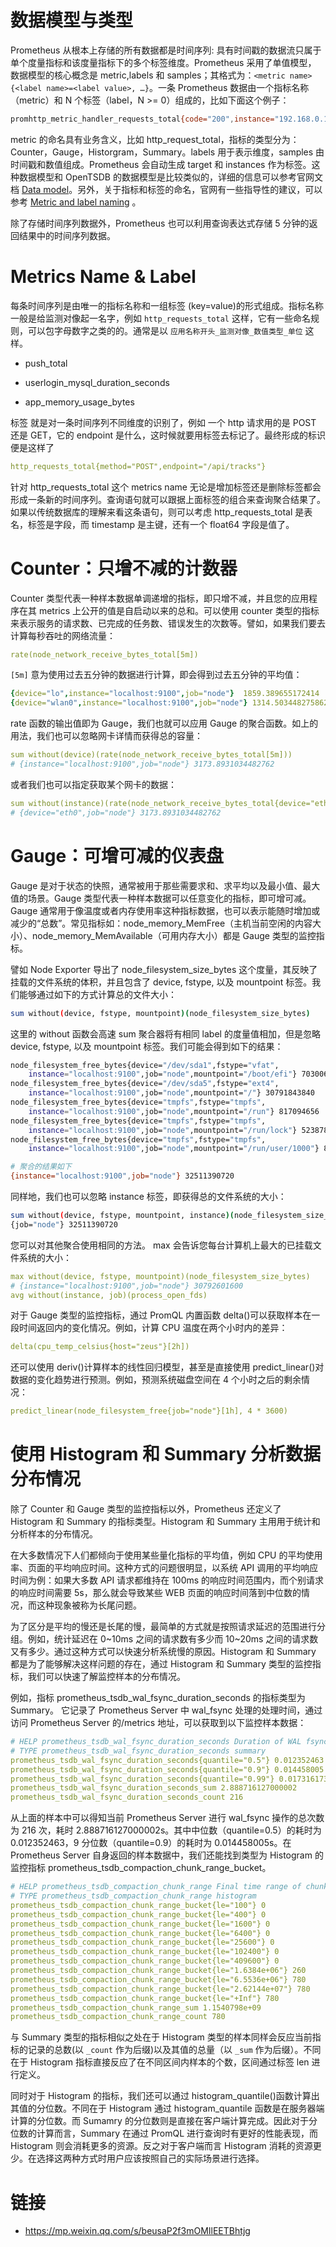 # 数据模型与类型

Prometheus 从根本上存储的所有数据都是时间序列: 具有时间戳的数据流只属于单个度量指标和该度量指标下的多个标签维度。Prometheus 采用了单值模型， 数据模型的核心概念是 metric,labels 和 samples；其格式为：`<metric name>{<label name>=<label value>, …}`。一条 Prometheus 数据由一个指标名称（metric）和 N 个标签（label，N >= 0）组成的，比如下面这个例子：

```sh
promhttp_metric_handler_requests_total{code="200",instance="192.168.0.107:9090",job="prometheus"} 106
```

metric 的命名具有业务含义，比如 http_request_total，指标的类型分为：Counter，Gauge，Historgram，Summary。labels 用于表示维度，samples 由时间戳和数值组成。Prometheus 会自动生成 target 和 instances 作为标签。这种数据模型和 OpenTSDB 的数据模型是比较类似的，详细的信息可以参考官网文档 [Data model](https://prometheus.io/docs/concepts/data_model/)。另外，关于指标和标签的命名，官网有一些指导性的建议，可以参考 [Metric and label naming](https://prometheus.io/docs/practices/naming/) 。

除了存储时间序列数据外，Prometheus 也可以利用查询表达式存储 5 分钟的返回结果中的时间序列数据。

# Metrics Name & Label

每条时间序列是由唯一的指标名称和一组标签 (key=value)的形式组成。指标名称 一般是给监测对像起一名字，例如 `http_requests_total` 这样，它有一些命名规则，可以包字母数字之类的的。通常是以 `应用名称开头_监测对像_数值类型_单位` 这样。

- push_total

- userlogin_mysql_duration_seconds

- app_memory_usage_bytes

标签 就是对一条时间序列不同维度的识别了，例如 一个 http 请求用的是 POST 还是 GET，它的 endpoint 是什么，这时候就要用标签去标记了。最终形成的标识便是这样了

```yaml
http_requests_total{method="POST",endpoint="/api/tracks"}
```

针对 http_requests_total 这个 metrics name 无论是增加标签还是删除标签都会形成一条新的时间序列。查询语句就可以跟据上面标签的组合来查询聚合结果了。如果以传统数据库的理解来看这条语句，则可以考虑 http_requests_total 是表名，标签是字段，而 timestamp 是主键，还有一个 float64 字段是值了。

# Counter：只增不减的计数器

Counter 类型代表一种样本数据单调递增的指标，即只增不减，并且您的应用程序在其 metrics 上公开的值是自启动以来的总和。可以使用 counter 类型的指标来表示服务的请求数、已完成的任务数、错误发生的次数等。譬如，如果我们要去计算每秒吞吐的网络流量：

```yml
rate(node_network_receive_bytes_total[5m])
```

`[5m]` 意为使用过去五分钟的数据进行计算，即会得到过去五分钟的平均值：

```yml
{device="lo",instance="localhost:9100",job="node"}  1859.389655172414
{device="wlan0",instance="localhost:9100",job="node"} 1314.5034482758622
```

rate 函数的输出值即为 Gauge，我们也就可以应用 Gauge 的聚合函数。如上的用法，我们也可以忽略网卡详情而获得总的容量：

```yml
sum without(device)(rate(node_network_receive_bytes_total[5m]))
# {instance="localhost:9100",job="node"} 3173.8931034482762
```

或者我们也可以指定获取某个网卡的数据：

```yml
sum without(instance)(rate(node_network_receive_bytes_total{device="eth0"}[5m]))
# {device="eth0",job="node"} 3173.8931034482762
```

# Gauge：可增可减的仪表盘

Gauge 是对于状态的快照，通常被用于那些需要求和、求平均以及最小值、最大值的场景。Gauge 类型代表一种样本数据可以任意变化的指标，即可增可减。Gauge 通常用于像温度或者内存使用率这种指标数据，也可以表示能随时增加或减少的“总数”。常见指标如：node_memory_MemFree（主机当前空闲的内容大小）、node_memory_MemAvailable（可用内存大小）都是 Gauge 类型的监控指标。

譬如 Node Exporter 导出了 node_filesystem_size_bytes 这个度量，其反映了挂载的文件系统的体积，并且包含了 device, fstype, 以及 mountpoint 标签。我们能够通过如下的方式计算总的文件大小：

```sh
sum without(device, fstype, mountpoint)(node_filesystem_size_bytes)
```

这里的 without 函数会高速 sum 聚合器将有相同 label 的度量值相加，但是忽略 device, fstype, 以及 mountpoint 标签。我们可能会得到如下的结果：

```sh
node_filesystem_free_bytes{device="/dev/sda1",fstype="vfat",
    instance="localhost:9100",job="node",mountpoint="/boot/efi"} 70300672
node_filesystem_free_bytes{device="/dev/sda5",fstype="ext4",
    instance="localhost:9100",job="node",mountpoint="/"} 30791843840
node_filesystem_free_bytes{device="tmpfs",fstype="tmpfs",
    instance="localhost:9100",job="node",mountpoint="/run"} 817094656
node_filesystem_free_bytes{device="tmpfs",fstype="tmpfs",
    instance="localhost:9100",job="node",mountpoint="/run/lock"} 5238784
node_filesystem_free_bytes{device="tmpfs",fstype="tmpfs",
    instance="localhost:9100",job="node",mountpoint="/run/user/1000"} 826912768

# 聚合的结果如下
{instance="localhost:9100",job="node"} 32511390720
```

同样地，我们也可以忽略 instance 标签，即获得总的文件系统的大小：

```sh
sum without(device, fstype, mountpoint, instance)(node_filesystem_size_bytes)
{job="node"} 32511390720
```

您可以对其他聚合使用相同的方法。 max 会告诉您每台计算机上最大的已挂载文件系统的大小：

```yml
max without(device, fstype, mountpoint)(node_filesystem_size_bytes)
# {instance="localhost:9100",job="node"} 30792601600
avg without(instance, job)(process_open_fds)
```

对于 Gauge 类型的监控指标，通过 PromQL 内置函数 delta()可以获取样本在一段时间返回内的变化情况。例如，计算 CPU 温度在两个小时内的差异：

```yml
delta(cpu_temp_celsius{host="zeus"}[2h])
```

还可以使用 deriv()计算样本的线性回归模型，甚至是直接使用 predict_linear()对数据的变化趋势进行预测。例如，预测系统磁盘空间在 4 个小时之后的剩余情况：

```yml
predict_linear(node_filesystem_free{job="node"}[1h], 4 * 3600)
```

# 使用 Histogram 和 Summary 分析数据分布情况

除了 Counter 和 Gauge 类型的监控指标以外，Prometheus 还定义了 Histogram 和 Summary 的指标类型。Histogram 和 Summary 主用用于统计和分析样本的分布情况。

在大多数情况下人们都倾向于使用某些量化指标的平均值，例如 CPU 的平均使用率、页面的平均响应时间。这种方式的问题很明显，以系统 API 调用的平均响应时间为例：如果大多数 API 请求都维持在 100ms 的响应时间范围内，而个别请求的响应时间需要 5s，那么就会导致某些 WEB 页面的响应时间落到中位数的情况，而这种现象被称为长尾问题。

为了区分是平均的慢还是长尾的慢，最简单的方式就是按照请求延迟的范围进行分组。例如，统计延迟在 0~10ms 之间的请求数有多少而 10~20ms 之间的请求数又有多少。通过这种方式可以快速分析系统慢的原因。Histogram 和 Summary 都是为了能够解决这样问题的存在，通过 Histogram 和 Summary 类型的监控指标，我们可以快速了解监控样本的分布情况。

例如，指标 prometheus_tsdb_wal_fsync_duration_seconds 的指标类型为 Summary。 它记录了 Prometheus Server 中 wal_fsync 处理的处理时间，通过访问 Prometheus Server 的/metrics 地址，可以获取到以下监控样本数据：

```yml
# HELP prometheus_tsdb_wal_fsync_duration_seconds Duration of WAL fsync.
# TYPE prometheus_tsdb_wal_fsync_duration_seconds summary
prometheus_tsdb_wal_fsync_duration_seconds{quantile="0.5"} 0.012352463
prometheus_tsdb_wal_fsync_duration_seconds{quantile="0.9"} 0.014458005
prometheus_tsdb_wal_fsync_duration_seconds{quantile="0.99"} 0.017316173
prometheus_tsdb_wal_fsync_duration_seconds_sum 2.888716127000002
prometheus_tsdb_wal_fsync_duration_seconds_count 216
```

从上面的样本中可以得知当前 Prometheus Server 进行 wal_fsync 操作的总次数为 216 次，耗时 2.888716127000002s。其中中位数（quantile=0.5）的耗时为 0.012352463，9 分位数（quantile=0.9）的耗时为 0.014458005s。在 Prometheus Server 自身返回的样本数据中，我们还能找到类型为 Histogram 的监控指标 prometheus_tsdb_compaction_chunk_range_bucket。

```yml
# HELP prometheus_tsdb_compaction_chunk_range Final time range of chunks on their first compaction
# TYPE prometheus_tsdb_compaction_chunk_range histogram
prometheus_tsdb_compaction_chunk_range_bucket{le="100"} 0
prometheus_tsdb_compaction_chunk_range_bucket{le="400"} 0
prometheus_tsdb_compaction_chunk_range_bucket{le="1600"} 0
prometheus_tsdb_compaction_chunk_range_bucket{le="6400"} 0
prometheus_tsdb_compaction_chunk_range_bucket{le="25600"} 0
prometheus_tsdb_compaction_chunk_range_bucket{le="102400"} 0
prometheus_tsdb_compaction_chunk_range_bucket{le="409600"} 0
prometheus_tsdb_compaction_chunk_range_bucket{le="1.6384e+06"} 260
prometheus_tsdb_compaction_chunk_range_bucket{le="6.5536e+06"} 780
prometheus_tsdb_compaction_chunk_range_bucket{le="2.62144e+07"} 780
prometheus_tsdb_compaction_chunk_range_bucket{le="+Inf"} 780
prometheus_tsdb_compaction_chunk_range_sum 1.1540798e+09
prometheus_tsdb_compaction_chunk_range_count 780
```

与 Summary 类型的指标相似之处在于 Histogram 类型的样本同样会反应当前指标的记录的总数(以 `_count` 作为后缀)以及其值的总量（以 `_sum` 作为后缀）。不同在于 Histogram 指标直接反应了在不同区间内样本的个数，区间通过标签 len 进行定义。

同时对于 Histogram 的指标，我们还可以通过 histogram_quantile()函数计算出其值的分位数。不同在于 Histogram 通过 histogram_quantile 函数是在服务器端计算的分位数。而 Sumamry 的分位数则是直接在客户端计算完成。因此对于分位数的计算而言，Summary 在通过 PromQL 进行查询时有更好的性能表现，而 Histogram 则会消耗更多的资源。反之对于客户端而言 Histogram 消耗的资源更少。在选择这两种方式时用户应该按照自己的实际场景进行选择。

# 链接

- https://mp.weixin.qq.com/s/beusaP2f3mOMIlEETBhtjg
